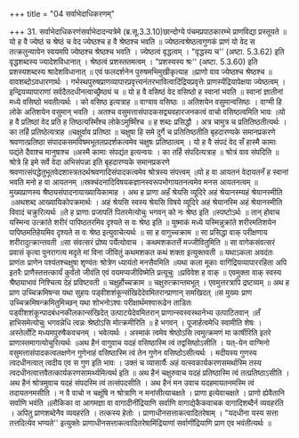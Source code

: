 +++
title = "04 सर्वाभेदाधिकरणम्"

+++
31. सर्वाभेदाधिकरणंसर्वाभेदादन्यत्रेमे (ब्र.सू.3.3.10)छान्दोग्ये पंचमप्रपाठकारम्भे प्राणविद्या प्रस्तूयते ॥ यो ह वै ज्येष्ठं च श्रेष्ठं च वेद ज्येष्ठश्च ह वै श्रेष्ठश्च भवति ॥ ज्येष्ठत्वश्रेष्ठत्वगुणकं प्राणं यो वेद स तत्क्रतुन्यायेन स्वयमपि ज्येष्ठश्च श्रेष्ठश्च भवति । ज्येष्ठत्वं वृद्धत्वम् । "वृद्धस्य च'' (अष्टा. 5.3.62) इति वृद्धशब्दस्य ज्यादेशविधानात् । श्रेष्ठत्वं प्रशस्ततमत्वम् । "प्रशस्यस्य श्रः'' (अष्टा. 5.3.60) इति प्रशस्यशब्दस्य श्रादेशविधानात् ॥ एवं फलदर्शनेन पुरुषमभिमुखीकृत्याह ॥प्राणो वाव ज्येष्ठश्च श्रेष्ठश्च ॥वावशब्दोऽवधारणार्थः । गर्भस्थपुरुषप्राणव्यापारप्रवृत्त्यनंतरभावित्वादिंद्रियप्रवृत्तेः प्राणस्येंद्रियापेक्षया ज्येष्ठत्वम् । इन्द्रियव्यापाराणां सर्वदैतदधीनत्वाच्छ्रैष्ठ्यं च ॥ यो ह वै वसिष्ठं वेद वसिष्ठो ह स्वानां भवति ॥ स्वानां ज्ञातीनां मध्ये वसिष्ठो भवतीत्यर्थः । को वसिष्ठ इत्यत्राह ॥ वाग्वाव वसिष्ठः ॥ अतिशयेन वसुमान्वसिष्ठः । वाग्मी हि लोके अतिशयेन वसुमान् भवति । अतश्च वसुमत्तासंपादकसद्व्यवहारजनकत्वं वाचो वसिष्ठत्वमिति भावः ॥यो ह वै प्रतिष्ठां वेद प्रति ह तिष्ठत्यस्मिँश्च लोकेऽमुष्मिँश्च ॥ ह शब्दः प्रसिद्धौ । अत्र चामुत्र च प्रतितिष्ठतीत्यर्थः । का तर्हि प्रतिष्ठेत्यत्राह ॥चक्षुर्वाव प्रतिष्ठा ॥ चक्षुषा हि समे दुर्गे च प्रतितिष्ठतीति बृहदारण्यके समानप्रकरणे श्रवणात्प्रतिष्ठा संपादकसमविषमभूतलप्रदर्शकत्वमेव चक्षुषः प्रतिष्ठात्वम् । यो ह वै संपदं वेद सँ हास्मै कामाः पद्यंते दैवाश्च मानुषाश्च ॥अस्मै कामाः संपद्यंत इत्यन्वयः । का तर्हि संपदित्यत्राह ॥ श्रोत्रं वाव संपदिति ॥श्रोत्रे हि इमे सर्वे वेदा अभिसंपन्ना इति बृहदारण्यके समानप्रकरणे श्रवणात्संपद्धेतुभूतवेदशास्त्रतदर्थश्रवणादिसंपादकत्वमेव श्रोत्रस्य संपत्त्वम् ॥यो ह वा आयतनं वेदायतनँ ह स्वानां भवति मनो ह वा आयतनम् ॥स्रक्चंदनादिविषयकज्ञानस्वरूपभोगायतनत्वमेव मनस आयतनत्वम् ॥ मुख्यप्राणस्य श्रैष्ठ्यसंपादनायाख्यायिकामाह । अथ ह प्राणा अहँ श्रेयसि व्यूदिरे अहं श्रेयानस्म्यहं श्रेयानस्मीति ॥अथशब्द आख्यायिकोपक्रमार्थः । अहं श्रेयसि स्वस्य श्रेयसि विषये व्यूदिरे अहं श्रेयानस्मि अहं श्रेयानस्मीति विवादं चक्रुरित्यर्थः ॥ते ह प्राणाः प्रजापतिं पितरमेत्योचुः भगवन् को नः श्रेष्ठ इति ॥स्पष्टोऽर्थः ॥ तान् होवाच यस्मिन्व उत्क्रांते शरीरं पापिष्ठतरमिव दृश्यते स वः श्रेष्ठ इति ॥ युष्माकं मध्ये यस्मिन्नुक्रांते शरीरमतिशयेन पापिष्ठमतिहेयमिव दृश्यते स वः श्रेष्ठ इत्युवाचेत्यर्थः ॥ सा ह वागुच्चक्राम ॥ सा प्रसिद्धा वाक् परीक्षणाय शरीरादुत्क्रान्तवती ॥सा संवत्सरं प्रोष्य पर्येत्योवाच । कथमशकतर्त्ते मज्जीवितुमिति ॥ सा वागेकसंवत्सरं प्रवासं कृत्वा पुनरागत्य मदृते मां विना जीवितुं कथमशकत कथं शक्ता इत्युक्तवती ॥ यथाऽकला अवदंतः प्राणंतः प्राणेन पश्यंतश्चक्षुषा शृण्वंतः श्रोत्रेण ध्यायंतो मनसैवमिति ॥यथा कला मूकाः वागिंद्रियव्यापाररहिता अपि इतरैः प्राणैस्तत्तत्कार्यं कुर्वंतो जीवंति एवं वयमप्यजीविष्मेति प्रत्यूचुः ॥प्रविवेश ह वाक् ॥ एवमुक्ता वाक् स्वस्य श्रैष्ठ्याभावं निश्चित्य देहं प्रविष्टवती ॥ चक्षुर्होच्चक्राम ॥ चक्षुरुत्क्रान्तमभूत् । एवमुत्तरत्रापि द्रष्टव्यम् ॥ अथ ह प्राण उच्चिक्रमिषन्स यथा सुहयः पड्वीशशंकून्संखिदेदेवमितरान्प्राणान् समखिदत् ॥स मुख्यः प्राण उच्चिक्रमिषन्क्रमितुमिच्छन् यथा शोभनोऽश्वः परीक्षार्थमश्वारूढेन ताडितः पड्वीशशंकून्पादबंधनकीलकान्संखिदेत् उत्पाटयेदेवमितरान् प्राणान्स्वस्वस्थानेभ्य उत्पाटितवान् ॥तँ हाभिसमेत्योचुः भगवन्नेधि त्वन्नः श्रेष्ठोऽसि मोत्क्रमीरिति ॥ हे भगवन् । पूजार्हत्वमेधि स्वामीति शेषः । अस्तेर्लोटि मध्यमपुरुषैकवचनम् । भवेत्यर्थः । अस्माकं त्वमेव श्रेष्ठोऽसि त्वमुत्क्रमणं मा कार्षीरिति इतरे प्राणास्तमागत्योचुरित्यर्थः ॥अथ हैनं वागुवाच यदहं वसिष्ठास्मि त्वं तद्वसिष्ठोऽसीति । यत्-येन वाग्मिनो वसुमत्तासंपादकत्वलक्षणेन गुणेनाहं वसिष्ठास्मि त्वं तेन गुणेन वसिष्ठोऽसीत्यर्थः । मदीयस्य गुणस्य त्वदधीनत्वात् त्वदीय एव स गुण इति भावः । उक्तं च व्यासार्यैः अहं यत्स्वकार्यकरणसमर्थास्मि तस्य त्वदधीनत्वात्तवैतत्कार्यकरणसामर्थ्यमित्यर्थ इति ॥ अथ हैनं चक्षुरुवाच यदहं प्रतिष्ठास्मि त्वं तत्प्रतिष्ठाऽसीति । अथ हैनं श्रोत्रमुवाच यदहं संपदस्मि त्वं तत्संपदसीति । अथ हैनं मन उवाच यदहमायतनमस्मि त्वं तदायतनमसीति । न वै वाचो न चक्षूंषि न श्रोत्राणि न मनांसीत्याचक्षते । प्राणा इत्येवाचक्षते । प्राणो ह्येवैतानि सर्वाणि भवंति ॥लौकिका वा आगमज्ञा वा वागादीनींद्रियाणि सर्वाणि वागाद्येकैकवाचक वागादिशब्दैर्न व्यवहरंति । अपितु प्राणशब्देनैव व्यवहरंति । तत्कस्य हेतोः । प्राणाधीनसत्ताकत्वादितरेषाम् । "यदधीना यस्य सत्ता तत्तदित्येव भण्यते'' इत्युक्तेः प्राणाधीनसत्ताकत्वादितरेषामिंद्रियाणां सर्वाणींद्रियाणि प्राण एव भवंतीत्यर्थः ॥